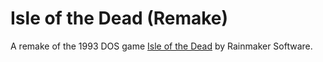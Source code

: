 # Isle of the Dead (Remake)

A remake of the 1993 DOS game [Isle of the Dead](https://en.wikipedia.org/wiki/Isle_of_the_Dead_(video_game)) by Rainmaker Software.
